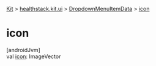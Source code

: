 
[Kit](../../../kit.html) > [healthstack.kit.ui](../index.html) > [DropdownMenuItemData](index.html) > [icon](icon.html)



# icon



[androidJvm]\
val [icon](icon.html): ImageVector




